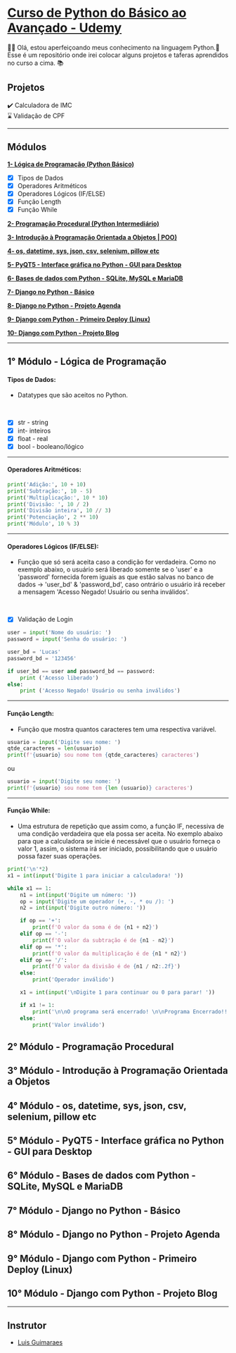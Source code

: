# [Curso de Python do Básico ao Avançado - Udemy](https://www.udemy.com/course/python-3-do-zero-ao-avancado/)

👋🏽 Olá, estou aperfeiçoando meus conhecimento na linguagem Python.🐍 <br>
Esse é um repositório onde irei colocar alguns projetos e taferas aprendidos no curso a cima. 📚

## Projetos
✔️ Calculadora de IMC
<br>
⌛️ Validação de CPF

_____________________

## Módulos
**[1- Lógica de Programação (Python Básico)](https://github.com/luchenrique/Python-Udemy#1-m%C3%B3dulo---l%C3%B3gica-de-programa%C3%A7%C3%A3o)**
- [x] Tipos de Dados
- [x] Operadores Aritméticos
- [x] Operadores Lógicos (IF/ELSE)
- [x] Função Length
- [x] Função While

**[2- Programação Procedural (Python Intermediário)](https://github.com/luchenrique/Python-Udemy#2-m%C3%B3dulo---programa%C3%A7%C3%A3o-procedural)**

**[3- Introdução à Programação Orientada a Objetos | POO)](https://github.com/luchenrique/Python-Udemy#3-m%C3%B3dulo---introdu%C3%A7%C3%A3o-%C3%A0-programa%C3%A7%C3%A3o-orientada-a-objetos)**

**[4- os, datetime, sys, json, csv, selenium, pillow etc](https://github.com/luchenrique/Python-Udemy#4-m%C3%B3dulo---os-datetime-sys-json-csv-selenium-pillow-etc)**

**[5- PyQT5 - Interface gráfica no Python - GUI para Desktop](https://github.com/luchenrique/Python-Udemy#5-m%C3%B3dulo---pyqt5---interface-gr%C3%A1fica-no-python---gui-para-desktop)**

**[6- Bases de dados com Python - SQLite, MySQL e MariaDB](https://github.com/luchenrique/Python-Udemy#6-m%C3%B3dulo---bases-de-dados-com-python---sqlite-mysql-e-mariadb)**

**[7- Django no Python - Básico](https://github.com/luchenrique/Python-Udemy#7-m%C3%B3dulo---django-no-python---b%C3%A1sico)**

**[8- Django no Python - Projeto Agenda](https://github.com/luchenrique/Python-Udemy#8-m%C3%B3dulo---django-no-python---projeto-agenda)**

**[9- Django com Python - Primeiro Deploy (Linux)](https://github.com/luchenrique/Python-Udemy#9-m%C3%B3dulo---django-com-python---primeiro-deploy-linux)**

**[10- Django com Python - Projeto Blog](https://github.com/luchenrique/Python-Udemy#10-m%C3%B3dulo---django-com-python---projeto-blog)**


_____________________

## 1° Módulo - Lógica de Programação

#### Tipos de Dados:
- Datatypes que são aceitos no Python.
<br>

- [x] str - string 
- [x] int- inteiros 
- [x] float - real
- [x] bool - booleano/lógico

_____________________

#### Operadores Aritméticos:

```python
print('Adição:', 10 + 10)  
print('Subtração:', 10 - 5)  
print('Multiplicação:', 10 * 10)  
print('Divisão: ', 10 / 2)
print('Divisão inteira', 10 // 3)
print('Potenciação', 2 ** 10)
print('Módulo', 10 % 3)
```
_____________________

#### Operadores Lógicos (IF/ELSE):
- Função que só será aceita caso a condição for verdadeira. Como no exemplo abaixo, o usuário será liberado somente se o 'user' e a 'password' fornecida forem iguais as que estão salvas no banco de dados -> 'user_bd' & 'password_bd', caso ontrário o usuário irá receber a mensagem 'Acesso Negado! Usuário ou senha inválidos'.
<br>

- [x] Validação de Login

```python
user = input('Nome do usuário: ')
password = input('Senha do usuário: ')

user_bd = 'Lucas'
password_bd = '123456'

if user_bd == user and password_bd == password:
    print ('Acesso liberado')
else:
    print ('Acesso Negado! Usuário ou senha inválidos')
```

_____________________

#### Função Length:
- Função que mostra quantos caracteres tem uma respectiva variável.

```python
usuario = input('Digite seu nome: ')
qtde_caracteres = len(usuario)
print(f'{usuario} sou nome tem {qtde_caracteres} caracteres')
```
ou
```python
usuario = input('Digite seu nome: ')
print(f'{usuario} sou nome tem {len (usuario)} caracteres')
```

_____________________

#### Função While:
- Uma estrutura de repetição que assim como, a função IF, necessiva de uma condição verdadeira que ela possa ser aceita.
No exemplo abaixo para que a calculadora se inicie é necessável que o usuário forneça o valor 1, assim, o sistema irá ser iniciado, possibilitando que o usuário possa fazer suas operações.

```python
print('\n'*2)
x1 = int(input('Digite 1 para iniciar a calculadora! '))

while x1 == 1:
    n1 = int(input('Digite um número: '))
    op = input('Digite um operador (+, -, * ou /): ')
    n2 = int(input('Digite outro número: '))

    if op == '+':
        print(f'O valor da soma é de {n1 + n2}')
    elif op == '-':
        print(f'O valor da subtração é de {n1 - n2}')
    elif op == '*':
        print(f'O valor da multiplicação é de {n1 * n2}')
    elif op == '/':
        print(f'O valor da divisão é de {n1 / n2:.2f}')
    else:
        print('Operador inválido')

    x1 = int(input('\nDigite 1 para continuar ou 0 para parar! '))

    if x1 != 1:
        print('\n\nO programa será encerrado! \n\nPrograma Encerrado!!')
    else:
        print('Valor inválido')
```

## 2° Módulo - Programação Procedural

## 3° Módulo - Introdução à Programação Orientada a Objetos

## 4° Módulo - os, datetime, sys, json, csv, selenium, pillow etc

## 5° Módulo - PyQT5 - Interface gráfica no Python - GUI para Desktop

## 6° Módulo - Bases de dados com Python - SQLite, MySQL e MariaDB

## 7° Módulo - Django no Python - Básico

## 8° Módulo - Django no Python - Projeto Agenda

## 9° Módulo - Django com Python - Primeiro Deploy (Linux)

## 10° Módulo - Django com Python - Projeto Blog

_____________________

## Instrutor

- [Luis Guimaraes](https://www.linkedin.com/in/luisguima/)
